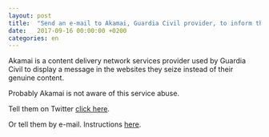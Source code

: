 ```yaml
---
layout: post
title:  "Send an e-mail to Akamai, Guardia Civil provider, to inform them about a service abuse"
date:   2017-09-16 00:00:00 +0200
categories: en
---
```

Akamai is a content delivery network services provider used by Guardia Civil to display a message in the websites they seize instead of their genuine content.

Probably Akamai is not aware of this service abuse.

Tell them on Twitter [click here](https://twitter.com/intent/tweet?text=Hi%20%40Akamai%2C%20do%20you%20know%20that%20%40guardiacivil%20is%20using%20your%20services%20to%20block%20legitimate%20websites%3F).

Or tell them by e-mail. Instructions [here](/en/2017/09/16/akamai_en.html).
